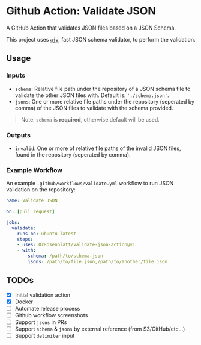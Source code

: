 # Github Action: Validate JSON
A GitHub Action that validates JSON files based on a JSON Schema.

This project uses [`ajv`](https://github.com/epoberezkin/ajv), fast JSON schema validator, to perform the validation. 

## Usage

### Inputs

- `schema`: Relative file path under the repository of a JSON schema file to validate the other JSON files with. Default is: `'./schema.json'`.
- `jsons`: One or more relative file paths under the repository (seperated by comma) of the JSON files to validate with the schema provided.

> Note: `schema` is **required**, otherwise default will be used.

### Outputs

- `invalid`: One or more of relative file paths of the invalid JSON files, found in the repository (seperated by comma).

### Example Workflow

An example `.github/workflows/validate.yml` workflow to run JSON validation on the repository: 

```yaml
name: Validate JSON

on: [pull_request]

jobs:
  validate:
    runs-on: ubuntu-latest
    steps:
    - uses: OrRosenblatt/validate-json-action@v1
    - with: 
        schema: /path/to/schema.json
        jsons: /path/to/file.json,/path/to/another/file.json
```


## TODOs

- [x] Initial validation action
- [x] Docker
- [ ] Automate release process
- [ ] Github workflow screenshots
- [ ] Support `jsons` in PRs
- [ ] Support `schema` & `jsons` by external reference (from S3/GitHub/etc...)
- [ ] Support `delimiter` input 